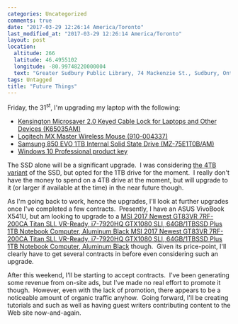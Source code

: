 ```yaml
---
categories: Uncategorized
comments: true
date: "2017-03-29 12:26:14 America/Toronto"
last_modified_at: "2017-03-29 12:26:14 America/Toronto"
layout: post
location:
  altitude: 266
  latitude: 46.4955102
  longitude: -80.99748220000004
  text: "Greater Sudbury Public Library, 74 Mackenzie St., Sudbury, Ontario, P3C 4X8, Canada"
tags: Untagged
title: "Future Things"
---
```


Friday, the 31<sup>st</sup>, I'm upgrading my laptop with the following:

* <a href="{{ site.uri.aStore }}/#detail/B01K1JUO14" rel="me" title="">Kensington Microsaver 2.0 Keyed Cable Lock for Laptops and Other Devices (K65035AM)</a>
* <a href="{{ site.uri.aStore }}/#detail/B00TZR3WRM" rel="me" title="">Logitech MX Master Wireless Mouse (910-004337)</a>
* <a href="http://www.bestbuy.ca/en-ca/product/mz-75e1t0b-am/10366522.aspx" target="_blank" title="">Samsung 850 EVO 1TB Internal Solid State Drive (MZ-75E1T0B/AM)</a>
* <a href="{{ site.uri.aStore }}/#detail/B01ERYGUG2" rel="me" title="">Windows 10 Professional product key</a>

The SSD alone will be a significant upgrade.&nbsp; I was considering <a href="{{ site.uri.aStore }}/#detail/B01G844OOO" rel="me" title="">the 4TB variant</a> of the
SSD, but opted for the 1TB drive for the moment.&nbsp; I really don't have the money to spend on a 4TB drive at the moment, but will upgrade to it (or larger if
available at the time) in the near future though.

As I'm going back to work, hence the upgrades, I'll look at further upgrades once I've completed a few
contracts.&nbsp; Presently, I have an ASUS VivoBook X541U, but am looking to upgrade to a <a href="{{ site.uri.aStore }}/#detail/B01N4JZ295" rel="me" title="">MSI
2017 Newest GT83VR 7RF-200CA Titan SLI. VR-Ready, i7-7920HQ GTX1080 SLI, 64GB/1TBSSD Plus 1TB Notebook Computer, Aluminum Black	MSI 2017 Newest GT83VR 7RF-200CA
Titan SLI. VR-Ready, i7-7920HQ GTX1080 SLI, 64GB/1TBSSD Plus 1TB Notebook Computer, Aluminum Black</a> though.&nbsp; Given its price-point, I'll clearly have to get
several contracts in before even considering such an upgrade.

After this weekend, I'll be starting to accept contracts.&nbsp; I've been generating some revenue from on-site ads, but I've made no real effort to promote it
though.&nbsp; However, even with the lack of promotion, there appears to be a noticeable amount of organic traffic anyhow.&nbsp; Going forward, I'll be creating
tutorials and such as well as having guest writers contributing content to the Web site now-and-again.
